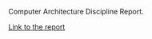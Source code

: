 Computer Architecture Discipline Report.

[Link to the report](https://gamma.app/docs/SQLJSON-PostgreSQL--tv1e1wx1itbztqe)
